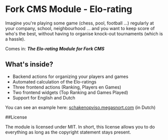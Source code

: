 Fork CMS Module - Elo-rating
==========================

Imagine you're playing some game (chess, pool, football ...) regularly at your company, school, neighbourhood ... and you want to keep score of who's the best, without having to organise knock-out tournaments (which is a hassle).
 
Comes in: ***The Elo-rating Module for Fork CMS***

## What's inside?
* Backend actions for organizing your players and games
* Automated calculation of the Elo-ratings
* Three frontend actions (Ranking, Players en Games)
* Two frontend widgets (Top Ranking and Games Played)
* Support for English and Dutch

You can see an example here: [schakenopviso.megasnort.com](http://schakenopviso.megasnort.com) (in Dutch)

##License

The module is licensed under MIT. In short, this license allows you to do everything as long as the copyright statement stays present.
